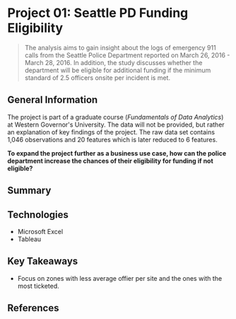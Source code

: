 # Project 01: Seattle PD Funding Eligibility
> The analysis aims to gain insight about the logs of emergency 911 calls from the Seattle Police Department reported on March 26, 2016 - March 28, 2016. In addition, the study discusses whether the department will be eligible for additional funding if the minimum standard of 2.5 officers onsite per incident is met.

General Information
---
The project is part of a graduate course (_Fundamentals of Data Analytics_) at Western Governor's University. The data will not be provided, but rather an explanation of key findings of the project. The raw data set contains 1,046 observations and 20 features which is later reduced to 6 features. 

**To expand the project further as a business use case, how can the police department increase the chances of their eligibility for funding if not eligible?**

Summary
---

Technologies
---
* Microsoft Excel
* Tableau

Key Takeaways
---
* Focus on zones with less average offier per site and the ones with the most ticketed.

References
---
